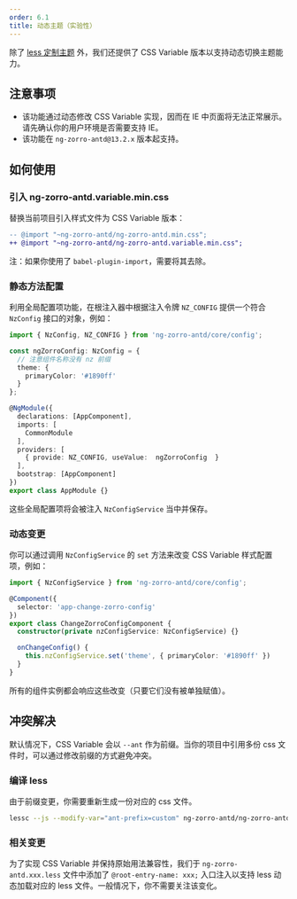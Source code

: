 ```yaml
---
order: 6.1
title: 动态主题（实验性）
---
```


除了 [less 定制主题](/docs/customize-theme/zh) 外，我们还提供了 CSS Variable 版本以支持动态切换主题能力。

## 注意事项

- 该功能通过动态修改 CSS Variable 实现，因而在 IE 中页面将无法正常展示。请先确认你的用户环境是否需要支持 IE。
- 该功能在 `ng-zorro-antd@13.2.x` 版本起支持。

## 如何使用

### 引入 ng-zorro-antd.variable.min.css

替换当前项目引入样式文件为 CSS Variable 版本：

```diff
-- @import "~ng-zorro-antd/ng-zorro-antd.min.css";
++ @import "~ng-zorro-antd/ng-zorro-antd.variable.min.css";
```

注：如果你使用了 `babel-plugin-import`，需要将其去除。

### 静态方法配置

利用全局配置项功能，在根注入器中根据注入令牌 `NZ_CONFIG` 提供一个符合 `NzConfig` 接口的对象，例如：

```typescript
import { NzConfig, NZ_CONFIG } from 'ng-zorro-antd/core/config';

const ngZorroConfig: NzConfig = {
  // 注意组件名称没有 nz 前缀
  theme: {
    primaryColor: '#1890ff'
  }
};

@NgModule({
  declarations: [AppComponent],
  imports: [
    CommonModule
  ],
  providers: [
    { provide: NZ_CONFIG, useValue:  ngZorroConfig  }
  ],
  bootstrap: [AppComponent]
})
export class AppModule {}
```

这些全局配置项将会被注入 `NzConfigService` 当中并保存。

### 动态变更
你可以通过调用 `NzConfigService` 的 `set` 方法来改变 CSS Variable 样式配置项，例如：

```typescript
import { NzConfigService } from 'ng-zorro-antd/core/config';

@Component({
  selector: 'app-change-zorro-config'
})
export class ChangeZorroConfigComponent {
  constructor(private nzConfigService: NzConfigService) {}

  onChangeConfig() {
    this.nzConfigService.set('theme', { primaryColor: '#1890ff' })
  }
}
```

所有的组件实例都会响应这些改变（只要它们没有被单独赋值）。

## 冲突解决

默认情况下，CSS Variable 会以 `--ant` 作为前缀。当你的项目中引用多份 css 文件时，可以通过修改前缀的方式避免冲突。

### 编译 less

由于前缀变更，你需要重新生成一份对应的 css 文件。

```bash
lessc --js --modify-var="ant-prefix=custom" ng-zorro-antd/ng-zorro-antd.variable.less modified.css
```

### 相关变更

为了实现 CSS Variable 并保持原始用法兼容性，我们于 `ng-zorro-antd.xxx.less` 文件中添加了 `@root-entry-name: xxx;` 入口注入以支持 less 动态加载对应的 less 文件。一般情况下，你不需要关注该变化。